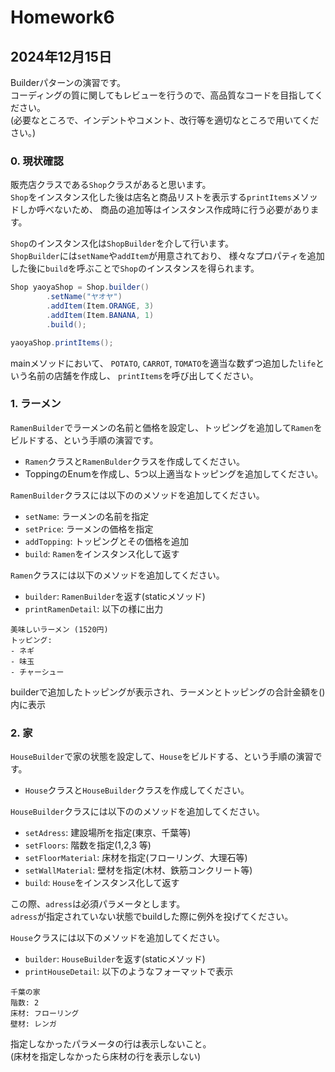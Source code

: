 # Homework6

## 2024年12月15日
Builderパターンの演習です。  
コーディングの質に関してもレビューを行うので、高品質なコードを目指してください。  
(必要なところで、インデントやコメント、改行等を適切なところで用いてください。)

### 0. 現状確認
販売店クラスである`Shop`クラスがあると思います。  
`Shop`をインスタンス化した後は店名と商品リストを表示する`printItems`メソッドしか呼べないため、
商品の追加等はインスタンス作成時に行う必要があります。

`Shop`のインスタンス化は`ShopBuilder`を介して行います。  
`ShopBuilder`には`setName`や`addItem`が用意されており、
様々なプロパティを追加した後に`build`を呼ぶことで`Shop`のインスタンスを得られます。

```java
Shop yaoyaShop = Shop.builder()
        .setName("ヤオヤ")
        .addItem(Item.ORANGE, 3)
        .addItem(Item.BANANA, 1)
        .build();

yaoyaShop.printItems();
```

mainメソッドにおいて、
`POTATO`, `CARROT`, `TOMATO`を適当な数ずつ追加した`life`という名前の店舗を作成し、
`printItems`を呼び出してください。


### 1. ラーメン
`RamenBuilder`でラーメンの名前と価格を設定し、トッピングを追加して`Ramen`をビルドする、という手順の演習です。

- `Ramen`クラスと`RamenBulder`クラスを作成してください。
- ToppingのEnumを作成し、5つ以上適当なトッピングを追加してください。

`RamenBuilder`クラスには以下ののメソッドを追加してください。
- `setName`: ラーメンの名前を指定
- `setPrice`: ラーメンの価格を指定
- `addTopping`: トッピングとその価格を追加
- `build`: `Ramen`をインスタンス化して返す


`Ramen`クラスには以下のメソッドを追加してください。
- `builder`: `RamenBuilder`を返す(staticメソッド)
- `printRamenDetail`: 以下の様に出力
```
美味しいラーメン (1520円)
トッピング:
- ネギ
- 味玉
- チャーシュー
```
builderで追加したトッピングが表示され、ラーメンとトッピングの合計金額を()内に表示

### 2. 家
`HouseBuilder`で家の状態を設定して、`House`をビルドする、という手順の演習です。

- `House`クラスと`HouseBuilder`クラスを作成してください。

`HouseBuilder`クラスには以下ののメソッドを追加してください。
- `setAdress`: 建設場所を指定(東京、千葉等)
- `setFloors`: 階数を指定(1,2,3 等)
- `setFloorMaterial`: 床材を指定(フローリング、大理石等)
- `setWallMaterial`: 壁材を指定(木材、鉄筋コンクリート等)
- `build`: `House`をインスタンス化して返す

この際、`adress`は必須パラメータとします。  
`adress`が指定されていない状態でbuildした際に例外を投げてください。

`House`クラスには以下のメソッドを追加してください。

- `builder`: `HouseBuilder`を返す(staticメソッド)
- `printHouseDetail`: 以下のようなフォーマットで表示
```
千葉の家
階数: 2
床材: フローリング
壁材: レンガ
```
指定しなかったパラメータの行は表示しないこと。  
(床材を指定しなかったら床材の行を表示しない)